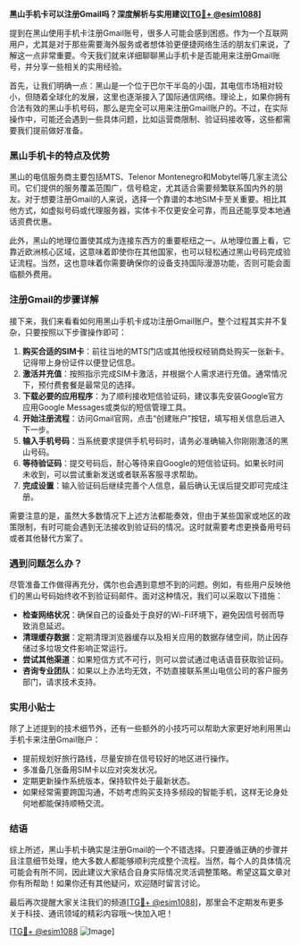 **黑山手机卡可以注册Gmail吗？深度解析与实用建议[[TG💪+ @esim1088](https://t.me/s/esim1088)]**

提到在黑山使用手机卡注册Gmail账号，很多人可能会感到困惑。作为一个互联网用户，尤其是对于那些需要海外服务或者想体验更便捷网络生活的朋友们来说，了解这一点非常重要。今天我们就来详细聊聊黑山手机卡是否能用来注册Gmail账号，并分享一些相关的实用经验。

首先，让我们明确一点：黑山是一个位于巴尔干半岛的小国，其电信市场相对较小，但随着全球化的发展，这里也逐渐接入了国际通信网络。理论上，如果你拥有合法有效的黑山手机号码，那么是完全可以用来注册Gmail账户的。不过，在实际操作中，可能还会遇到一些具体问题，比如运营商限制、验证码接收等，这些都需要我们提前做好准备。

### 黑山手机卡的特点及优势

黑山的电信服务商主要包括MTS、Telenor Montenegro和Mobytel等几家主流公司。它们提供的服务覆盖范围广，信号稳定，尤其适合需要频繁联系国内外的朋友。对于想要注册Gmail的人来说，选择一个靠谱的本地SIM卡至关重要。相比其他方式，如虚拟号码或代理服务器，实体卡不仅更安全可靠，而且还能享受本地通话资费优惠。

此外，黑山的地理位置使其成为连接东西方的重要枢纽之一。从地理位置上看，它靠近欧洲核心区域，这意味着即使你在其他国家，也可以轻松通过黑山号码完成验证流程。当然，这也意味着你需要确保你的设备支持国际漫游功能，否则可能会面临额外费用。

### 注册Gmail的步骤详解

接下来，我们来看看如何用黑山手机卡成功注册Gmail账户。整个过程其实并不复杂，只要按照以下步骤操作即可：

1. **购买合适的SIM卡**：前往当地的MTS门店或其他授权经销商处购买一张新卡。记得带上身份证件以便登记信息。
2. **激活并充值**：按照指示完成SIM卡激活，并根据个人需求进行充值。通常情况下，预付费套餐是最常见的选择。
3. **下载必要的应用程序**：为了顺利接收短信验证码，建议事先安装Google官方应用Google Messages或类似的短信管理工具。
4. **开始注册流程**：访问Gmail官网，点击“创建账户”按钮，填写相关信息后进入下一步。
5. **输入手机号码**：当系统要求提供手机号码时，请务必准确输入你刚刚激活的黑山号码。
6. **等待验证码**：提交号码后，耐心等待来自Google的短信验证码。如果长时间未收到，可以尝试重新发送或者联系客服寻求帮助。
7. **完成设置**：输入验证码后继续完善个人信息，最后确认无误后提交即可完成注册。

需要注意的是，虽然大多数情况下上述方法都能奏效，但由于某些国家或地区的政策限制，有时可能会遇到无法接收到验证码的情况。这时就需要考虑更换备用号码或者其他替代方案了。

### 遇到问题怎么办？

尽管准备工作做得再充分，偶尔也会遇到意想不到的问题。例如，有些用户反映他们的黑山号码始终收不到验证码邮件。面对这种情况，我们可以采取以下措施：

- **检查网络状况**：确保自己的设备处于良好的Wi-Fi环境下，避免因信号弱而导致消息延迟。
- **清理缓存数据**：定期清理浏览器缓存以及相关应用的数据存储空间，防止因存储过多垃圾文件影响正常运行。
- **尝试其他渠道**：如果短信方式不可行，则可以尝试通过电话语音获取验证码。
- **咨询专业团队**：如果以上办法均无效，不妨直接联系黑山电信公司的客户服务部门，请求技术支持。

### 实用小贴士

除了上述提到的技术细节外，还有一些额外的小技巧可以帮助大家更好地利用黑山手机卡来注册Gmail账户：

- 提前规划好旅行路线，尽量安排在信号较好的地区进行操作。
- 多准备几张备用SIM卡以应对突发状况。
- 定期更新操作系统版本，保持软件处于最新状态。
- 如果经常需要跨国沟通，不妨考虑购买支持多频段的智能手机，这样无论身处何地都能保持顺畅交流。

### 结语

综上所述，黑山手机卡确实是注册Gmail的一个不错选择。只要遵循正确的步骤并且注意细节处理，绝大多数人都能够顺利完成整个流程。当然，每个人的具体情况可能会有所不同，因此建议大家结合自身实际情况灵活调整策略。希望这篇文章对你有所帮助！如果你还有其他疑问，欢迎随时留言讨论。

最后再次提醒大家关注我们的频道[[TG💪+ @esim1088](https://t.me/s/esim1088)]，那里会不定期发布更多关于科技、通讯领域的精彩内容哦～快加入吧！

[[TG💪+ @esim1088](https://t.me/s/esim1088) ![Image](https://i.postimg.cc/4NQfJmqS/Snipaste-2025-05-13-00-14-12.png)]